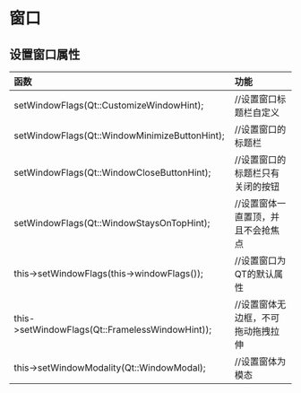 # 窗口

## 设置窗口属性

| 函数 | 功能 |
|:-|:-|
| setWindowFlags(Qt::CustomizeWindowHint); | //设置窗口标题栏自定义|
setWindowFlags(Qt::WindowMinimizeButtonHint); | //设置窗口的标题栏|只有最小化的按钮
setWindowFlags(Qt::WindowCloseButtonHint); | //设置窗口的标题栏只有关闭的按钮
setWindowFlags(Qt::WindowStaysOnTopHint); | //设置窗体一直置顶，并且不会抢焦点
this->setWindowFlags(this->windowFlags()); | //设置窗口为QT的默认属性
this->setWindowFlags(Qt::FramelessWindowHint)); | //设置窗体无边框，不可拖动拖拽拉伸
this->setWindowModality(Qt::WindowModal); | //设置窗体为模态
